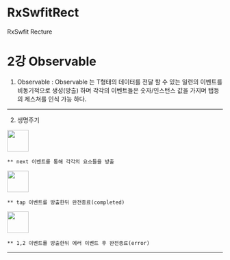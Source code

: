 # RxSwfitRect
RxSwfit Recture

2강 Observable
===========
1. Observable : Observable<T> 는 T형태의 데이터를 전달 할 수 있는 일련의 이벤트를 비동기적으로 생성(방출) 하며 각각의 이벤트들은 숫자/인스턴스 값을 가지며 탭등의 제스쳐를 인식 가능 하다.
* * *
  
2. 생명주기
  <img src = "https://github.com/fimuxd/RxSwift/blob/master/Lectures/02_Observables/1.%20marble.png?raw=true" height = 50>
  
    ** next 이벤트를 통해 각각의 요소들을 방출 

  <img src = "https://github.com/fimuxd/RxSwift/blob/master/Lectures/02_Observables/2.%20lifecycle1.png?raw=true" height = 50>
  
    ** tap 이벤트를 방출한뒤 완전종료(completed)

  <img src = "https://github.com/fimuxd/RxSwift/raw/master/Lectures/02_Observables/3.%20lifecycle2.png?raw=true" height = 50>
  
    ** 1,2 이벤트를 방출한뒤 에러 이벤트 후 완전종료(error)
  
* * *

